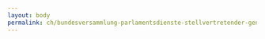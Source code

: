 ```yaml
---
layout: body
permalink: ch/bundesversammlung-parlamentsdienste-stellvertretender-generalsekretaer-internationale-beziehungen-und-sprachen-italienisches-sekretariat/
---
```


